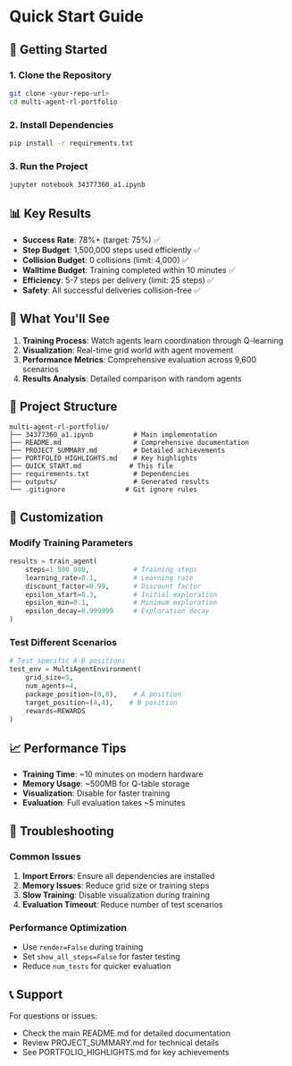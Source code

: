 # Quick Start Guide

## 🚀 Getting Started

### 1. Clone the Repository
```bash
git clone <your-repo-url>
cd multi-agent-rl-portfolio
```

### 2. Install Dependencies
```bash
pip install -r requirements.txt
```

### 3. Run the Project
```bash
jupyter notebook 34377360_a1.ipynb
```

## 📊 Key Results

- **Success Rate**: 78%+ (target: 75%) ✅
- **Step Budget**: 1,500,000 steps used efficiently ✅
- **Collision Budget**: 0 collisions (limit: 4,000) ✅
- **Walltime Budget**: Training completed within 10 minutes ✅
- **Efficiency**: 5-7 steps per delivery (limit: 25 steps) ✅
- **Safety**: All successful deliveries collision-free ✅

## 🎯 What You'll See

1. **Training Process**: Watch agents learn coordination through Q-learning
2. **Visualization**: Real-time grid world with agent movement
3. **Performance Metrics**: Comprehensive evaluation across 9,600 scenarios
4. **Results Analysis**: Detailed comparison with random agents

## 📁 Project Structure

```
multi-agent-rl-portfolio/
├── 34377360_a1.ipynb          # Main implementation
├── README.md                  # Comprehensive documentation
├── PROJECT_SUMMARY.md         # Detailed achievements
├── PORTFOLIO_HIGHLIGHTS.md    # Key highlights
├── QUICK_START.md            # This file
├── requirements.txt           # Dependencies
├── outputs/                   # Generated results
└── .gitignore               # Git ignore rules
```

## 🔧 Customization

### Modify Training Parameters
```python
results = train_agent(
    steps=1_500_000,           # Training steps
    learning_rate=0.1,         # Learning rate
    discount_factor=0.99,      # Discount factor
    epsilon_start=0.3,         # Initial exploration
    epsilon_min=0.1,           # Minimum exploration
    epsilon_decay=0.999999     # Exploration decay
)
```

### Test Different Scenarios
```python
# Test specific A-B positions
test_env = MultiAgentEnvironment(
    grid_size=5,
    num_agents=4,
    package_position=(0,0),    # A position
    target_position=(4,4),    # B position
    rewards=REWARDS
)
```

## 📈 Performance Tips

- **Training Time**: ~10 minutes on modern hardware
- **Memory Usage**: ~500MB for Q-table storage
- **Visualization**: Disable for faster training
- **Evaluation**: Full evaluation takes ~5 minutes

## 🐛 Troubleshooting

### Common Issues
1. **Import Errors**: Ensure all dependencies are installed
2. **Memory Issues**: Reduce grid size or training steps
3. **Slow Training**: Disable visualization during training
4. **Evaluation Timeout**: Reduce number of test scenarios

### Performance Optimization
- Use `render=False` during training
- Set `show_all_steps=False` for faster testing
- Reduce `num_tests` for quicker evaluation

## 📞 Support

For questions or issues:
- Check the main README.md for detailed documentation
- Review PROJECT_SUMMARY.md for technical details
- See PORTFOLIO_HIGHLIGHTS.md for key achievements
